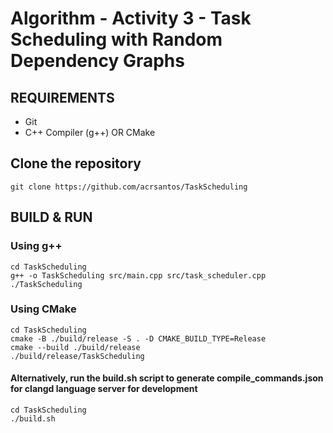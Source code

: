# Algorithm - Activity 3 - Task Scheduling with Random Dependency Graphs
## REQUIREMENTS
- Git
- C++ Compiler (g++) OR CMake

## Clone the repository
```
git clone https://github.com/acrsantos/TaskScheduling
```
## BUILD & RUN
### Using g++
```
cd TaskScheduling
g++ -o TaskScheduling src/main.cpp src/task_scheduler.cpp
./TaskScheduling
```
### Using CMake
```
cd TaskScheduling
cmake -B ./build/release -S . -D CMAKE_BUILD_TYPE=Release
cmake --build ./build/release
./build/release/TaskScheduling
```
#### Alternatively, run the build.sh script to generate compile_commands.json for clangd language server for development
```
cd TaskScheduling
./build.sh
```
